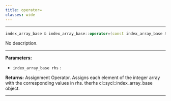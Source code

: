```yaml
---
title: operator=
classes: wide
---
```



---

```cpp
index_array_base & index_array_base::operator=(const index_array_base &rhs)
```


No description.


---
**Parameters:**

 - `index_array_base rhs`
: 

**Returns:** Assignment Operator. Assigns each element of the integer array with the corresponding values in rhs. therhs cl::sycl::index_array_base object. 

---
